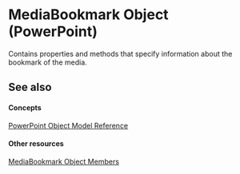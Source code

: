 
# MediaBookmark Object (PowerPoint)

Contains properties and methods that specify information about the bookmark of the media.


## See also


#### Concepts


 [PowerPoint Object Model Reference](00acd64a-5896-0459-39af-98df2849849e.md)
#### Other resources


 [MediaBookmark Object Members](64d172af-b814-630a-4443-38f4ccd1532a.md)

